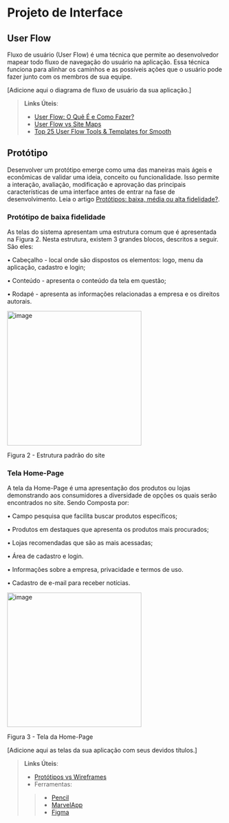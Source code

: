
# Projeto de Interface

## User Flow

Fluxo de usuário (User Flow) é uma técnica que permite ao desenvolvedor mapear todo fluxo de navegação do usuário na aplicação. Essa técnica funciona para alinhar os caminhos e as possíveis ações que o usuário pode fazer junto com os membros de sua equipe.

[Adicione aqui o diagrama de fluxo de usuário da sua aplicação.] 

> **Links Úteis**:
> - [User Flow: O Quê É e Como Fazer?](https://medium.com/7bits/fluxo-de-usu%C3%A1rio-user-flow-o-que-%C3%A9-como-fazer-79d965872534)
> - [User Flow vs Site Maps](http://designr.com.br/sitemap-e-user-flow-quais-as-diferencas-e-quando-usar-cada-um/)
> - [Top 25 User Flow Tools & Templates for Smooth](https://www.mockplus.com/blog/post/user-flow-tools)

## Protótipo

Desenvolver um protótipo emerge como uma das maneiras mais ágeis e econômicas de validar uma ideia, conceito ou funcionalidade. Isso permite a interação, avaliação, modificação e aprovação das principais características de uma interface antes de entrar na fase de desenvolvimento. Leia o artigo [Protótipos: baixa, média ou alta fidelidade?](https://medium.com/ladies-that-ux-br/prot%C3%B3tipos-baixa-m%C3%A9dia-ou-alta-fidelidade-71d897559135).

### Protótipo de baixa fidelidade

As telas do sistema apresentam uma estrutura comum que é apresentada na Figura 2. Nesta estrutura, existem 3 grandes blocos, descritos a seguir. São eles:

•	Cabeçalho - local onde são dispostos os elementos: logo, menu da aplicação, cadastro e login;

• Conteúdo - apresenta o conteúdo da tela em questão;

• Rodapé - apresenta as informações relacionadas a empresa e os direitos autorais.

<img width="312" alt="image" src="https://github.com/ICEI-PUC-Minas-PMV-ADS/pmv-ads-2023-2-e1-proj-web-t14-pmv-ads-2023-2-e1-projpeqnegocios/assets/145761508/2b833a69-7142-4507-8427-c9b3cb28ba20">

Figura 2 - Estrutura padrão do site

### Tela Home-Page

A tela da Home-Page é uma apresentação dos produtos ou lojas demonstrando aos consumidores a diversidade de opções os quais serão encontrados no site. Sendo Composta por:

•	Campo pesquisa que facilita buscar produtos específicos;

•	Produtos em destaques que apresenta os produtos mais procurados;

•	Lojas recomendadas que são as mais acessadas;

•	Área de cadastro e login.

•	Informações sobre a empresa, privacidade e termos de uso.

•	Cadastro de e-mail para receber notícias.

<img width="312" alt="image" src="https://github.com/ICEI-PUC-Minas-PMV-ADS/pmv-ads-2023-2-e1-proj-web-t14-pmv-ads-2023-2-e1-projpeqnegocios/assets/145761508/cf5bdab4-11af-42c0-9cd2-bc78a20e25ce">

Figura 3 - Tela da Home-Page






[Adicione aqui as telas da sua aplicação com seus devidos títulos.] 
 
> **Links Úteis**:
> - [Protótipos vs Wireframes](https://www.nngroup.com/videos/prototypes-vs-wireframes-ux-projects/)
>- Ferramentas:
>> - [Pencil](https://pencil.evolus.vn/)
>> - [MarvelApp](https://marvelapp.com/)
>> - [Figma](https://www.figma.com/)




